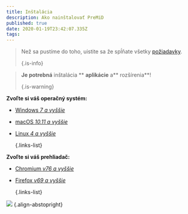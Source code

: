 ```yaml
---
title: Inštalácia
description: Ako nainštalovať PreMiD
published: true
date: 2020-01-19T23:42:07.335Z
tags:
---
```


> Než sa pustíme do toho, uistite sa že spĺňate všetky [požiadavky](/install/requirements). 
> 
> {.is-info}

> **Je potrebná** inštalácia ** **aplikácie** a** rozšírenia**! </p> 
> 
> {.is-warning}</blockquote> 
> 
> **Zvoľte si váš operačný systém:**
> 
> - [Windows *7 a vyššie*](/install/windows)
> - [macOS *10.11 a vyššie*](/install/macos)
> - [Linux *4 a vyššie*](/install/linux) 
>     
>     {.links-list}
> 
> **Zvoľte si váš prehliadač:**
> 
> - [Chromium *v76 a vyššie*](/install/chromium)
> - [Firefox *v69 a vyššie*](/install/firefox) 
>     
>     {.links-list}
> 
> ![](https://a.icons8.com/ajlQdsfa/FZhYWV/svg.svg) {.align-abstopright}